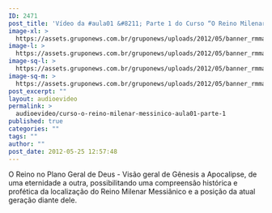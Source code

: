 ```yaml
---
ID: 2471
post_title: 'Vídeo da #aula01 &#8211; Parte 1 do Curso “O Reino Milenar Messiânico”'
image-xl: >
  https://assets.gruponews.com.br/gruponews/uploads/2012/05/banner_rmma1-prt1.jpg
image-l: >
  https://assets.gruponews.com.br/gruponews/uploads/2012/05/banner_rmma1-prt1.jpg
image-sq-l: >
  https://assets.gruponews.com.br/gruponews/uploads/2012/05/banner_rmma1-prt1.jpg
image-sq-m: >
  https://assets.gruponews.com.br/gruponews/uploads/2012/05/banner_rmma1-prt1-720x320.jpg
post_excerpt: ""
layout: audioevideo
permalink: >
  audioevideo/curso-o-reino-milenar-messinico-aula01-parte-1
published: true
categories: ""
tags: ""
author: ""
post_date: 2012-05-25 12:57:48
---
```

O Reino no Plano Geral de Deus - Visão geral de Gênesis a Apocalipse, de uma eternidade a outra, possibilitando uma compreensão histórica e profética da localização do Reino Milenar Messiânico e a posição da atual geração diante dele.